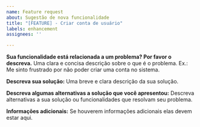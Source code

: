 ```yaml
---
name: Feature request
about: Sugestão de nova funcionalidade
title: "[FEATURE] - Criar conta de usuário"
labels: enhancement
assignees: ''

---
```


**Sua funcionalidade está relacionada a um problema? Por favor o descreva.**
Uma clara e concisa descrição sobre o que é o problema. Ex.: Me sinto frustrado por não poder criar uma conta no sistema.

**Descreva sua solução:**
Uma breve e clara descrição da sua solução.

**Descreva algumas alternativas a solução que você apresentou:**
Descreva alternativas a sua solução ou funcionalidades que resolvam seu problema.

**Informações adicionais:**
Se houverem informações adicionais elas devem estar aqui.
